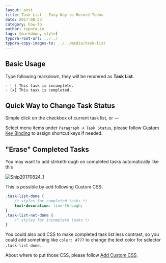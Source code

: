 ```yaml
---
layout: post
title: Task List — Easy Way to Record Todos
date: 2017-08-23
category: how-to
author: typora.io
tags: [markdown, style]
typora-root-url: ../../
typora-copy-images-to: ../../media/task-list
---
```


## Basic Usage

Type following markdown, they will be rendered as **Task List**.

```gfm
- [ ] This task is incomplete.
- [x] This task is completed.
```

## Quick Way to Change Task Status

Simple click on the checkbox of current task list, or —

Select menu items under `Paragraph` → `Task Status`, please follow [Custom Key Binding](/Shortcut-Keys/#change-shortcut-keys) to assign shortcut keys if needed.

## "Erase" Completed Tasks

You may want to add strikethrough on completed tasks automatically like this

![Snip20170824_1](/media/task-list/Snip20170824_1.png) 

This is possible by add following Custom CSS:

```css
.task-list-done {
    /* styles for completed tasks */
    text-decoration: line-through;
}
.task-list-not-done {
    /* styles for incomplete tasks */
}
```

You could also add CSS to make completed task list less contrast, so you could add something like `color: #777` to change the text color for selector `.task-list-done`.

About where to put those CSS, please follow [Add Custom CSS](/Add-Custom-CSS/).
